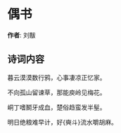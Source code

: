 # 偶书

**作者**: 刘黻

## 诗词内容

暮云漠漠数行鸦，心事凄凉正忆家。

不向孤山留谏草，那能庾岭见梅花。

峒丁嗜鬭牙成血，楚俗趋蛮发半髽。

明日绝粮难早计，好{奭斗}流水嚼胡麻。

